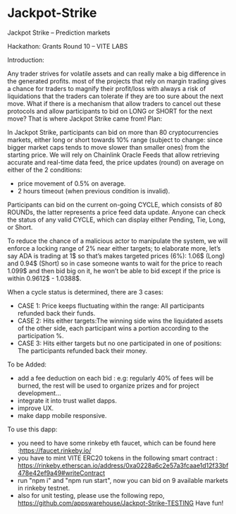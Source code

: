 # Jackpot-Strike

Jackpot Strike – Prediction markets

Hackathon: Grants Round 10 – VITE LABS

Introduction:

Any trader strives for volatile assets and can really make a big difference in the generated profits. most of the projects that rely on margin trading gives a chance for traders to magnify their profit/loss with always a risk of liquidations that the traders can tolerate if they are too sure about the next move. What if there is a mechanism that allow traders to cancel out these protocols and allow participants to bid on LONG or SHORT for the next move? That is where Jackpot Strike came from!
Plan:

In Jackpot Strike, participants can bid on more than 80 cryptocurrencies markets, either long or short towards 10% range (subject to change: since bigger market caps tends to move slower than smaller ones) from the starting price. We will rely on Chainlink Oracle Feeds that allow retrieving accurate and real-time data feed, the price updates (round) on average on either of the 2 conditions:

- price movement of 0.5% on average.
- 2 hours timeout (when previous condition is invalid).

Participants can bid on the current on-going CYCLE, which consists of 80 ROUNDs, the latter represents a price feed data update. Anyone can check the status of any valid CYCLE, which can display either Pending, Tie, Long, or Short. 

To reduce the chance of a malicious actor to manipulate the system, we will enforce a locking range of 2% near either targets; to elaborate more, let’s say ADA is trading at 1$ so that’s makes targeted prices (6%): 1.06$ (Long) and 0.94$ (Short) so in case someone wants to wait for the price to reach 1.099$ and then bid big on it, he won’t be able to bid except if the price is within 0.9612$ - 1.0388$. 

When a cycle status is determined, there are 3 cases:

- CASE 1: Price keeps fluctuating within the range: All participants refunded back their funds.
- CASE 2: Hits either targets:The winning side wins the liquidated assets of the other side, each participant wins a portion according to the participation %.
- CASE 3: Hits either targets but no one participated in one of positions: The participants refunded back their money.

To be Added:
- add a fee deduction on each bid : e.g: regularly 40% of fees will be burned, the rest will be used to organize prizes and for project development...
- integrate it into trust wallet dapps.
- improve UX.
- make dapp mobile responsive.

To use this dapp:

- you need to have some rinkeby eth faucet, which can be found here :https://faucet.rinkeby.io/
- you have to mint VITE ERC20 tokens in the following smart contract : https://rinkeby.etherscan.io/address/0xa0228a6c2e57a3fcaae1d12f33bf478e42ef9a49#writeContract
- run "npm i" and "npm run start", now you can bid on 9 available markets in rinkeby testnet.
- also for unit testing, please use the following repo, https://github.com/appswarehouse/Jackpot-Strike-TESTING
Have fun!
